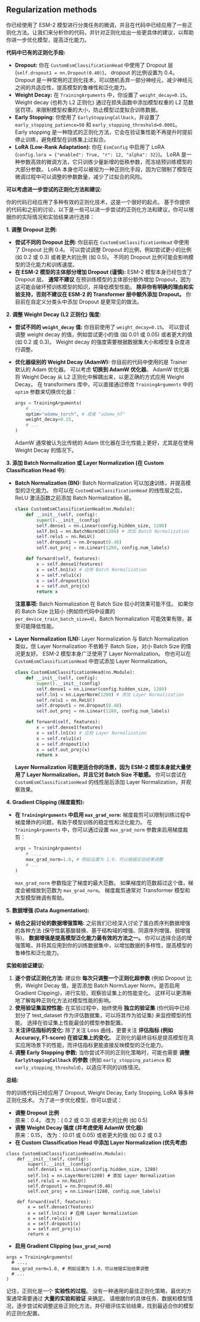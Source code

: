## Regularization methods
你已经使用了 ESM-2 模型进行分类任务的微调，并且在代码中已经应用了一些正则化方法。让我们来分析你的代码，并针对正则化给出一些更具体的建议，以帮助你进一步优化模型，提高泛化能力。

**代码中已有的正则化手段:**

*   **Dropout:**  你在 `CustomEsmClassificationHead` 中使用了 Dropout 层 (`self.dropout1 = nn.Dropout(0.40)`)， dropout 的比例设置为 0.4。 Dropout 是一种常用的正则化技术，可以随机丢弃一部分神经元，减少神经元之间的共适应性，提高模型的鲁棒性和泛化能力。  
*   **Weight Decay:** 在 `TrainingArguments` 中，你设置了 `weight_decay=0.15`。 Weight decay (也称为 L2 正则化)  通过在损失函数中添加模型权重的 L2 范数惩罚项，来限制模型权重的大小，防止模型过度拟合训练数据。  
*   **Early Stopping:** 你使用了 `EarlyStoppingCallback`，并设置了 `early_stopping_patience=50` 和 `early_stopping_threshold=0.0001`。 Early stopping 是一种隐式的正则化方法，它会在验证集性能不再提升时提前停止训练，避免模型在训练集上过拟合。
*   **LoRA (Low-Rank Adaptation):**  你在 `EsmConfig` 中启用了 LoRA (`config.lora = {"enabled": True, "r": 12, "alpha": 32}`)。 LoRA 是一种参数高效的微调方法，它只训练少量新增的低秩参数，而冻结预训练模型的大部分参数。 LoRA 本身也可以被视为一种正则化手段，因为它限制了模型在微调过程中可以调整的参数数量，减少了过拟合的风险。

**可以考虑进一步尝试的正则化方法和建议:**

你的代码已经应用了多种有效的正则化技术，这是一个很好的起点。  基于你提供的代码和之前的讨论，以下是一些可以进一步尝试的正则化方法和建议，你可以根据你的实际情况和实验结果进行选择：

**1. 调整 Dropout 比例:** 

*   **尝试不同的 Dropout 比例:**  你目前在 `CustomEsmClassificationHead` 中使用了 Dropout 比例 0.4。  可以尝试调整 Dropout 的比例，例如尝试更小的比例 (如 0.2 或 0.3) 或者更大的比例 (如 0.5)。  不同的 Dropout 比例可能会影响模型的泛化能力和训练速度。  
*   **在 ESM-2 模型的主体部分增加 Dropout (谨慎):**  ESM-2 模型本身已经包含了 Dropout 层。  **通常不建议** 在预训练模型的主体部分额外增加 Dropout，因为这可能会破坏预训练模型的知识，并降低模型性能。  **除非你有明确的理由和实验支持，否则不建议在 ESM-2 的 Transformer 层中额外添加 Dropout。**  你目前在自定义分类头中添加 Dropout 是更常见的做法。

**2. 调整 Weight Decay (L2 正则化) 强度:**

*   **尝试不同的 `weight_decay` 值:**  你目前使用了 `weight_decay=0.15`。 可以尝试调整 weight decay 的值，例如尝试更小的值 (如 0.01 或 0.05) 或者更大的值 (如 0.2 或 0.3)。  Weight decay 的强度需要根据数据集大小和模型复杂度进行调整。
*   **优化器级别的 Weight Decay (AdamW):**  你目前的代码中使用的是 Trainer 默认的 Adam 优化器。 可以考虑 **切换到 AdamW 优化器**。 AdamW 优化器将 Weight Decay 从 L2 正则化中解耦出来，以更正确的方式应用 Weight Decay。  在 transformers 库中，可以直接通过修改 `TrainingArguments` 中的 `optim` 参数来切换优化器：

    ```python
    args = TrainingArguments(
        # ...,
        optim="adamw_torch", # 或者 "adamw_hf"
        weight_decay=0.15,
        # ...
    )
    ```
    AdamW 通常被认为比传统的 Adam 优化器在泛化性能上更好，尤其是在使用 Weight Decay 的情况下。

**3. 添加 Batch Normalization 或 Layer Normalization (在 Custom Classification Head 中):**

*   **Batch Normalization (BN):**  Batch Normalization 可以加速训练，并提高模型的泛化能力。 你可以在 `CustomEsmClassificationHead` 的线性层之后，ReLU 激活函数之前添加 Batch Normalization 层。

    ```python
    class CustomEsmClassificationHead(nn.Module):
        def __init__(self, config):
            super().__init__(config)
            self.dense1 = nn.Linear(config.hidden_size, 1280)
            self.bn1 = nn.BatchNorm1d(1280) # 添加 Batch Normalization
            self.relu1 = nn.ReLU()
            self.dropout1 = nn.Dropout(0.40)
            self.out_proj = nn.Linear(1280, config.num_labels)

        def forward(self, features):
            x = self.dense1(features)
            x = self.bn1(x) # 应用 Batch Normalization
            x = self.relu1(x)
            x = self.dropout1(x)
            x = self.out_proj(x)
            return x
    ```

    **注意事项:**  Batch Normalization 在 Batch Size 较小时效果可能不佳。  如果你的 Batch Size 比较小 (例如你代码中设置的 `per_device_train_batch_size=4`)，Batch Normalization 可能效果有限，甚至可能降低性能。

*   **Layer Normalization (LN):** Layer Normalization 与 Batch Normalization 类似，但 Layer Normalization 不依赖于 Batch Size，对小 Batch Size 的情况更友好。  ESM-2 模型本身广泛使用了 Layer Normalization。 你也可以在 `CustomEsmClassificationHead` 中尝试添加 Layer Normalization。

    ```python
    class CustomEsmClassificationHead(nn.Module):
        def __init__(self, config):
            super().__init__(config)
            self.dense1 = nn.Linear(config.hidden_size, 1280)
            self.ln1 = nn.LayerNorm(1280) # 添加 Layer Normalization
            self.relu1 = nn.ReLU()
            self.dropout1 = nn.Dropout(0.40)
            self.out_proj = nn.Linear(1280, config.num_labels)

        def forward(self, features):
            x = self.dense1(features)
            x = self.ln1(x) # 应用 Layer Normalization
            x = self.relu1(x)
            x = self.dropout1(x)
            x = self.out_proj(x)
            return x
    ```

    **Layer Normalization 可能更适合你的场景，因为 ESM-2 模型本身就大量使用了 Layer Normalization，并且它对 Batch Size 不敏感。**  你可以尝试在 `CustomEsmClassificationHead` 的线性层后添加 Layer Normalization，并观察效果。

**4. Gradient Clipping (梯度裁剪):**

*   **在 `TrainingArguments` 中启用 `max_grad_norm`:**  梯度裁剪可以限制训练过程中梯度爆炸的问题，有助于模型训练的稳定性和泛化能力。  在 `TrainingArguments` 中，你可以通过设置 `max_grad_norm` 参数来启用梯度裁剪：

    ```python
    args = TrainingArguments(
        # ...,
        max_grad_norm=1.0, # 例如设置为 1.0，可以根据实验结果调整
        # ...
    )
    ```
    `max_grad_norm` 参数指定了梯度的最大范数。  如果梯度的范数超过这个值，梯度会被缩放到范数为 `max_grad_norm`。  梯度裁剪通常对 Transformer 模型和大型模型微调有帮助。

**5. 数据增强 (Data Augmentation):**

*   **结合之前讨论的数据增强策略:**  之前我们已经深入讨论了蛋白质序列数据增强的各种方法 (保守性氨基酸替换、基于结构域的增强、同源序列增强、弱增强等)。  **数据增强是提高模型泛化能力最有效的方法之一。**  你可以选择合适的增强策略，并将其应用到你的训练数据集中，以增加数据的多样性，提高模型的鲁棒性和泛化能力。

**实验和验证建议:**

1.  **逐个尝试正则化方法:**  建议你 **每次只调整一个正则化超参数** (例如 Dropout 比例，Weight Decay 值，是否添加 Batch Norm/Layer Norm，是否启用 Gradient Clipping)，进行实验，观察验证集上的性能变化。  这样可以更清晰地了解每种正则化方法对模型性能的影响。
2.  **使用验证集监控性能:**  在实验过程中，始终使用 **独立的验证集** (你代码中已经划分了 test_dataset 作为评估数据集，可以将其作为验证集) 来监控模型的性能。  选择在验证集上性能最佳的模型参数配置。
3.  **关注评估指标的变化:**  除了关注 Loss 曲线，更要关注 **评估指标 (例如 Accuracy, F1-score) 在验证集上的变化**。  正则化的最终目标是提高模型在真实应用场景下的性能，而评估指标更能直接反映模型的泛化能力。
4.  **调整 Early Stopping 参数:**  当你尝试不同的正则化策略时，可能也需要 **调整 `EarlyStoppingCallback` 的参数** (例如 `early_stopping_patience` 和 `early_stopping_threshold`)，以适应不同的训练情况。

**总结:**

你的训练代码已经应用了 Dropout, Weight Decay, Early Stopping, LoRA 等多种正则化技术。  为了进一步优化模型，你可以尝试：  

*   **调整 Dropout 比例**  
  原来：0.4， 改为：( 0.2 或 0.3) 或者更大的比例 (如 0.5)
*   **调整 Weight Decay 强度 (并考虑使用 AdamW 优化器)**  
  原来：0.15， 改为：(0.01 或 0.05) 或者更大的值 (如 0.2 或 0.3
*   **在 Custom Classification Head 中添加 Layer Normalization (优先考虑)**
```
class CustomEsmClassificationHead(nn.Module):
    def __init__(self, config):
        super().__init__(config)
        self.dense1 = nn.Linear(config.hidden_size, 1280)
        self.ln1 = nn.LayerNorm(1280) # 添加 Layer Normalization
        self.relu1 = nn.ReLU()
        self.dropout1 = nn.Dropout(0.40)
        self.out_proj = nn.Linear(1280, config.num_labels)

    def forward(self, features):
        x = self.dense1(features)
        x = self.ln1(x) # 应用 Layer Normalization
        x = self.relu1(x)
        x = self.dropout1(x)
        x = self.out_proj(x)
        return x

```
    
*   **启用 Gradient Clipping (`max_grad_norm`)**  
  ```
  args = TrainingArguments(
    # ...,
    max_grad_norm=1.0, # 例如设置为 1.0，可以根据实验结果调整
    # ...
)
```

记住，正则化是一个 **实验性的过程**。  没有一种通用的最佳正则化策略，最优的方案通常需要通过 **大量的实验和验证** 来确定。  请根据你的具体任务、数据和模型情况，逐步尝试和调整这些正则化方法，并仔细评估实验结果，找到最适合你的模型的正则化配置。  
